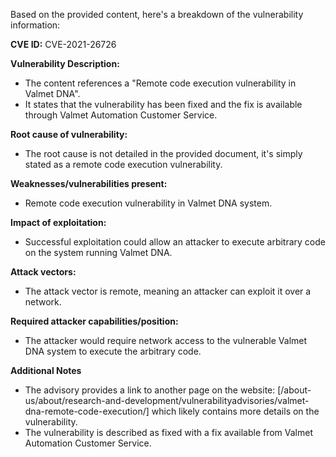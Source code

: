 Based on the provided content, here's a breakdown of the vulnerability information:

**CVE ID:** CVE-2021-26726

**Vulnerability Description:**
- The content references a "Remote code execution vulnerability in Valmet DNA".
- It states that the vulnerability has been fixed and the fix is available through Valmet Automation Customer Service.

**Root cause of vulnerability:**
- The root cause is not detailed in the provided document, it's simply stated as a remote code execution vulnerability.

**Weaknesses/vulnerabilities present:**
- Remote code execution vulnerability in Valmet DNA system.

**Impact of exploitation:**
- Successful exploitation could allow an attacker to execute arbitrary code on the system running Valmet DNA.

**Attack vectors:**
-  The attack vector is remote, meaning an attacker can exploit it over a network.

**Required attacker capabilities/position:**
- The attacker would require network access to the vulnerable Valmet DNA system to execute the arbitrary code.

**Additional Notes**
- The advisory provides a link to another page on the website:  [/about-us/about/research-and-development/vulnerabilityadvisories/valmet-dna-remote-code-execution/] which likely contains more details on the vulnerability.
- The vulnerability is described as fixed with a fix available from Valmet Automation Customer Service.